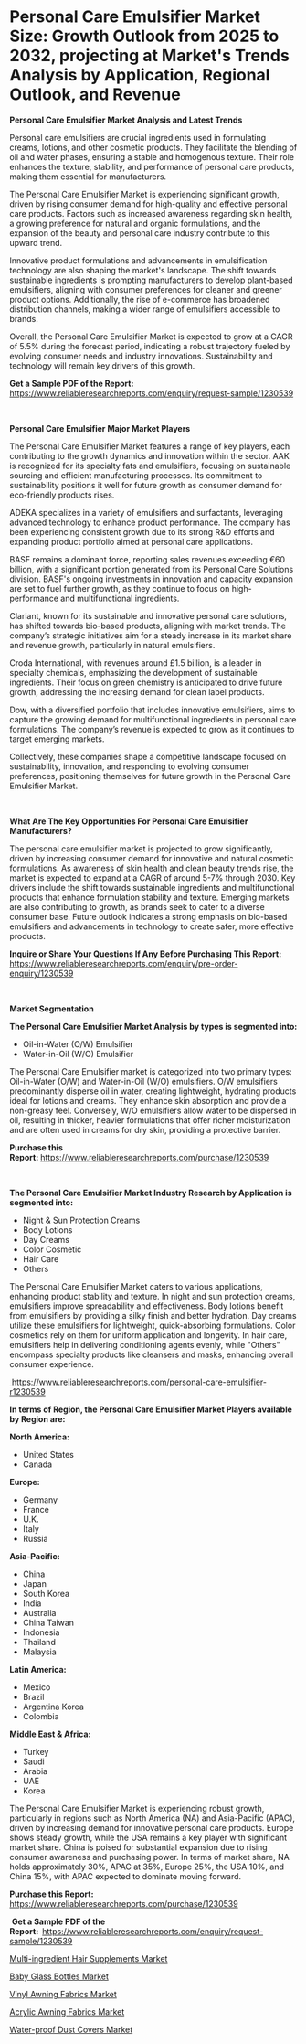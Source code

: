 <p><h1>Personal Care Emulsifier Market Size: Growth Outlook from 2025 to 2032, projecting at Market's Trends Analysis by Application, Regional Outlook, and Revenue</h1></p><p><strong>Personal Care Emulsifier Market Analysis and Latest Trends</strong></p>
<p><p>Personal care emulsifiers are crucial ingredients used in formulating creams, lotions, and other cosmetic products. They facilitate the blending of oil and water phases, ensuring a stable and homogenous texture. Their role enhances the texture, stability, and performance of personal care products, making them essential for manufacturers.</p><p>The Personal Care Emulsifier Market is experiencing significant growth, driven by rising consumer demand for high-quality and effective personal care products. Factors such as increased awareness regarding skin health, a growing preference for natural and organic formulations, and the expansion of the beauty and personal care industry contribute to this upward trend. </p><p>Innovative product formulations and advancements in emulsification technology are also shaping the market's landscape. The shift towards sustainable ingredients is prompting manufacturers to develop plant-based emulsifiers, aligning with consumer preferences for cleaner and greener product options. Additionally, the rise of e-commerce has broadened distribution channels, making a wider range of emulsifiers accessible to brands.</p><p>Overall, the Personal Care Emulsifier Market is expected to grow at a CAGR of 5.5% during the forecast period, indicating a robust trajectory fueled by evolving consumer needs and industry innovations. Sustainability and technology will remain key drivers of this growth.</p></p>
<p><strong>Get a Sample PDF of the Report:&nbsp;</strong> <a href="https://www.reliableresearchreports.com/enquiry/request-sample/1230539?utm_campaign=34&utm_medium=2&utm_source=Github&utm_content=ia&utm_term=05042025&utm_id=personal-care-emulsifier">https://www.reliableresearchreports.com/enquiry/request-sample/1230539</a></p>
<p>&nbsp;</p>
<p><strong>Personal Care Emulsifier Major Market Players</strong></p>
<p><p>The Personal Care Emulsifier Market features a range of key players, each contributing to the growth dynamics and innovation within the sector. AAK is recognized for its specialty fats and emulsifiers, focusing on sustainable sourcing and efficient manufacturing processes. Its commitment to sustainability positions it well for future growth as consumer demand for eco-friendly products rises.</p><p>ADEKA specializes in a variety of emulsifiers and surfactants, leveraging advanced technology to enhance product performance. The company has been experiencing consistent growth due to its strong R&D efforts and expanding product portfolio aimed at personal care applications.</p><p>BASF remains a dominant force, reporting sales revenues exceeding €60 billion, with a significant portion generated from its Personal Care Solutions division. BASF's ongoing investments in innovation and capacity expansion are set to fuel further growth, as they continue to focus on high-performance and multifunctional ingredients.</p><p>Clariant, known for its sustainable and innovative personal care solutions, has shifted towards bio-based products, aligning with market trends. The company’s strategic initiatives aim for a steady increase in its market share and revenue growth, particularly in natural emulsifiers.</p><p>Croda International, with revenues around £1.5 billion, is a leader in specialty chemicals, emphasizing the development of sustainable ingredients. Their focus on green chemistry is anticipated to drive future growth, addressing the increasing demand for clean label products.</p><p>Dow, with a diversified portfolio that includes innovative emulsifiers, aims to capture the growing demand for multifunctional ingredients in personal care formulations. The company’s revenue is expected to grow as it continues to target emerging markets.</p><p>Collectively, these companies shape a competitive landscape focused on sustainability, innovation, and responding to evolving consumer preferences, positioning themselves for future growth in the Personal Care Emulsifier Market.</p></p>
<p>&nbsp;</p>
<p><strong>What Are The Key Opportunities For Personal Care Emulsifier Manufacturers?</strong></p>
<p><p>The personal care emulsifier market is projected to grow significantly, driven by increasing consumer demand for innovative and natural cosmetic formulations. As awareness of skin health and clean beauty trends rise, the market is expected to expand at a CAGR of around 5-7% through 2030. Key drivers include the shift towards sustainable ingredients and multifunctional products that enhance formulation stability and texture. Emerging markets are also contributing to growth, as brands seek to cater to a diverse consumer base. Future outlook indicates a strong emphasis on bio-based emulsifiers and advancements in technology to create safer, more effective products.</p></p>
<p><strong>Inquire or Share Your Questions If Any Before Purchasing This Report:</strong> <a href="https://www.reliableresearchreports.com/enquiry/pre-order-enquiry/1230539?utm_campaign=34&utm_medium=2&utm_source=Github&utm_content=ia&utm_term=05042025&utm_id=personal-care-emulsifier">https://www.reliableresearchreports.com/enquiry/pre-order-enquiry/1230539</a></p>
<p>&nbsp;</p>
<p><strong>Market Segmentation</strong></p>
<p><strong>The Personal Care Emulsifier Market Analysis by types is segmented into:</strong></p>
<p><ul><li>Oil-in-Water (O/W) Emulsifier</li><li>Water-in-Oil (W/O) Emulsifier</li></ul></p>
<p><p>The Personal Care Emulsifier market is categorized into two primary types: Oil-in-Water (O/W) and Water-in-Oil (W/O) emulsifiers. O/W emulsifiers predominantly disperse oil in water, creating lightweight, hydrating products ideal for lotions and creams. They enhance skin absorption and provide a non-greasy feel. Conversely, W/O emulsifiers allow water to be dispersed in oil, resulting in thicker, heavier formulations that offer richer moisturization and are often used in creams for dry skin, providing a protective barrier.</p></p>
<p><strong>Purchase this Report:&nbsp;</strong><a href="https://www.reliableresearchreports.com/purchase/1230539?utm_campaign=34&utm_medium=2&utm_source=Github&utm_content=ia&utm_term=05042025&utm_id=personal-care-emulsifier">https://www.reliableresearchreports.com/purchase/1230539</a></p>
<p>&nbsp;</p>
<p><strong>The Personal Care Emulsifier Market Industry Research by Application is segmented into:</strong></p>
<p><ul><li>Night & Sun Protection Creams</li><li>Body Lotions</li><li>Day Creams</li><li>Color Cosmetic</li><li>Hair Care</li><li>Others</li></ul></p>
<p><p>The Personal Care Emulsifier Market caters to various applications, enhancing product stability and texture. In night and sun protection creams, emulsifiers improve spreadability and effectiveness. Body lotions benefit from emulsifiers by providing a silky finish and better hydration. Day creams utilize these emulsifiers for lightweight, quick-absorbing formulations. Color cosmetics rely on them for uniform application and longevity. In hair care, emulsifiers help in delivering conditioning agents evenly, while "Others" encompass specialty products like cleansers and masks, enhancing overall consumer experience.</p></p>
<p><a href="https://www.reliableresearchreports.com/personal-care-emulsifier-r1230539?utm_campaign=34&utm_medium=2&utm_source=Github&utm_content=ia&utm_term=05042025&utm_id=personal-care-emulsifier">&nbsp;https://www.reliableresearchreports.com/personal-care-emulsifier-r1230539</a></p>
<p><strong>In terms of Region, the Personal Care Emulsifier Market Players available by Region are:</strong></p>
<p>
    <p> <strong> North America: </strong>
        <ul>
            <li>United States</li>
            <li>Canada</li>
        </ul>
        </p> 
    <p> <strong> Europe: </strong>
        <ul>
            <li>Germany</li>
            <li>France</li>
            <li>U.K.</li>
            <li>Italy</li>
            <li>Russia</li>
        </ul>
        </p> 
    <p> <strong> Asia-Pacific: </strong>
        <ul>
            <li>China</li>
            <li>Japan</li>
            <li>South Korea</li>
            <li>India</li>
            <li>Australia</li>
            <li>China Taiwan</li>
            <li>Indonesia</li>
            <li>Thailand</li>
            <li>Malaysia</li>
        </ul>
        </p> 
    <p> <strong> Latin America: </strong>
        <ul>
            <li>Mexico</li>
            <li>Brazil</li>
            <li>Argentina Korea</li>
            <li>Colombia</li>
        </ul>
        </p> 
    <p> <strong> Middle East & Africa: </strong>
        <ul>
            <li>Turkey</li>
            <li>Saudi</li>
            <li>Arabia</li>
            <li>UAE</li>
            <li>Korea</li>
        </ul>
    </p>
    </p>
<p><p>The Personal Care Emulsifier Market is experiencing robust growth, particularly in regions such as North America (NA) and Asia-Pacific (APAC), driven by increasing demand for innovative personal care products. Europe shows steady growth, while the USA remains a key player with significant market share. China is poised for substantial expansion due to rising consumer awareness and purchasing power. In terms of market share, NA holds approximately 30%, APAC at 35%, Europe 25%, the USA 10%, and China 15%, with APAC expected to dominate moving forward.</p></p>
<p><strong>Purchase this Report: </strong><a href="https://www.reliableresearchreports.com/purchase/1230539?utm_campaign=34&utm_medium=2&utm_source=Github&utm_content=ia&utm_term=05042025&utm_id=personal-care-emulsifier">https://www.reliableresearchreports.com/purchase/1230539</a></p>
<p>&nbsp;<strong>Get a Sample PDF of the Report:&nbsp;&nbsp;</strong><a href="https://www.reliableresearchreports.com/enquiry/request-sample/1230539?utm_campaign=34&utm_medium=2&utm_source=Github&utm_content=ia&utm_term=05042025&utm_id=personal-care-emulsifier">https://www.reliableresearchreports.com/enquiry/request-sample/1230539</a></p>
<p><strong></strong></p>
<p><p><a href="https://github.com/khifzaba/Market-Research-Report-List-1/blob/main/multi-ingredient-hair-supplements-market.md?utm_campaign=34&utm_medium=2&utm_source=Github&utm_content=ia&utm_term=05042025&utm_id=personal-care-emulsifier">Multi-ingredient Hair Supplements Market</a></p><p><a href="https://github.com/amramcocosxa/Market-Research-Report-List-1/blob/main/baby-glass-bottles-market.md?utm_campaign=34&utm_medium=2&utm_source=Github&utm_content=ia&utm_term=05042025&utm_id=personal-care-emulsifier">Baby Glass Bottles Market</a></p><p><a href="https://github.com/ioniafidian4/Market-Research-Report-List-1/blob/main/vinyl-awning-fabrics-market.md?utm_campaign=34&utm_medium=2&utm_source=Github&utm_content=ia&utm_term=05042025&utm_id=personal-care-emulsifier">Vinyl Awning Fabrics Market</a></p><p><a href="https://github.com/nkomdaumis16/Market-Research-Report-List-1/blob/main/acrylic-awning-fabrics-market.md?utm_campaign=34&utm_medium=2&utm_source=Github&utm_content=ia&utm_term=05042025&utm_id=personal-care-emulsifier">Acrylic Awning Fabrics Market</a></p><p><a href="https://github.com/welfmimon/Market-Research-Report-List-1/blob/main/water-proof-dust-covers-market.md?utm_campaign=34&utm_medium=2&utm_source=Github&utm_content=ia&utm_term=05042025&utm_id=personal-care-emulsifier">Water-proof Dust Covers Market</a></p></p>